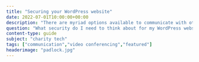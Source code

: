 ```yaml
---
title: "Securing your WordPress website"
date: 2022-07-01T10:00:00+00:00
description: "There are myriad options available to communicate with others - one on one or in a group. Here I go over some of the options."
question: "What security do I need to think about for my WordPress website?"
content-type: guide
subject: "charity tech"
tags: ["communication","video conferencing","featured"]
headerimage: "padlock.jpg"
---
```


